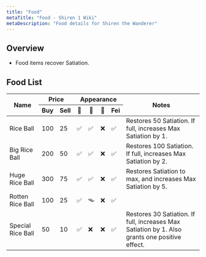```yaml
---
title: "Food"
metaTitle: "Food - Shiren 1 Wiki"
metaDescription: "Food details for Shiren the Wanderer"
---
```


## Overview

- Food items recover Satiation.

## Food List

<table class="itemListCentered">
  <thead>
    <tr>
      <th rowspan="2">Name</th>
      <th colspan="2">Price</th>
      <th colspan="4">Appearance</th>
      <th rowspan="2">Notes</th>
    </tr>
    <tr>
      <th>Buy</td>
      <th>Sell</td>
      <th>🗻</td>
      <th>📜</td>
      <th>🍖</td>
      <th>Fei</td>
    </tr>
  <thead>
  <tbody>
    <tr>
      <td class="priceTableName">Rice Ball</td>
      <td>100</td>
      <td>25</td>
      <td>✅</td>
      <td>✅</td>
      <td>❌</td>
      <td>✅</td>
      <td class="leftText">Restores 50 Satiation. If full, increases Max Satiation
      by 1.</td>
    </tr>
    <tr>
      <td class="priceTableName">Big Rice Ball</td>
      <td>200</td>
      <td>50</td>
      <td>✅</td>
      <td>✅</td>
      <td>❌</td>
      <td>✅</td>
      <td class="leftText">Restores 100 Satiation. If full, increases Max Satiation by 2.</td>
    </tr>
    <tr>
      <td class="priceTableName">Huge Rice Ball</td>
      <td>300</td>
      <td>75</td>
      <td>✅</td>
      <td>✅</td>
      <td>❌</td>
      <td>✅</td>
      <td class="leftText">Restores Satiation to max, and increases Max Satiation by 5.</td>
    </tr>
    <tr>
      <td class="priceTableName">Rotten Rice Ball</td>
      <td>100</td>
      <td>25</td>
      <td>✅</td>
      <td>🪤</td>
      <td>❌</td>
      <td>✅</td>
      <td class="leftText"></td>
    </tr>
    <tr>
      <td class="priceTableName">Special Rice Ball</td>
      <td>50</td>
      <td>10</td>
      <td>✅</td>
      <td>❌</td>
      <td>❌</td>
      <td>✅</td>
      <td class="leftText">Restores 30 Satiation. If full, increases Max Satiation by 1. Also grants
        one positive effect.</td>
    </tr>
  </tbody>
</table>

